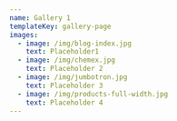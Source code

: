 ```yaml
---
name: Gallery 1
templateKey: gallery-page
images:
  - image: /img/blog-index.jpg
    text: Placeholder1
  - image: /img/chemex.jpg
    text: Placeholder 2
  - image: /img/jumbotron.jpg
    text: Placeholder 3
  - image: /img/products-full-width.jpg
    text: Placeholder 4
---
```


